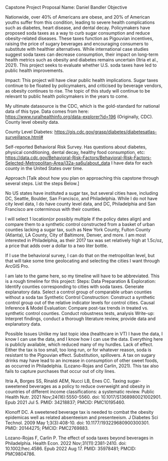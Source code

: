 Capstone Project Proposal
Name: Daniel Bandler
Objective


Nationwide, over 40% of Americans are obese, and 20% of American youths suffer from this condition, leading to severe health complications such as diabetes, heart disease, and dental decay. Policymakers have proposed soda taxes as a way to curb sugar consumption and reduce obesity-related diseases. These taxes function as Pigouvian incentives, raising the price of sugary beverages and encouraging consumers to substitute with healthier alternatives. While international case studies suggest soda taxes can decrease consumption, their impact on long-term health metrics such as obesity and diabetes remains uncertain (Itria et al., 2021). This project seeks to evaluate whether U.S. soda taxes have led to public health improvements.

Impact:
This project will have clear public health implications. Sugar taxes continue to be floated by policymakers, and criticised by beverage vendors, as obesity continues to rise. The topic of this study will continue to be relevant to public health policymakers in the years to come.

My ultimate datasource is the CDC, which is the gold-standard for national data of this type.
Data comes from here: https://www.ruralhealthinfo.org/data-explorer?id=196 (Originally, CDC). County level obesity data.

County Level Diabetes: https://gis.cdc.gov/grasp/diabetes/diabetesatlas-surveillance.html# 

Self-reported Behavioral Risk Survey. Has questions about diabetes, physical conditioning, dental decay, healthy food consumption, etc:
https://data.cdc.gov/Behavioral-Risk-Factors/Behavioral-Risk-Factors-Selected-Metropolitan-Area/j32a-sa6u/about_data
I have data for each county in the United States over time.

Approach
[Talk about how you plan on approaching this capstone through several steps. List the steps
Below.]


No US states have instituted a sugar tax, but several cities have, including DC, Seattle, Boulder, San Francisco, and Philadelphia. While I do not have city level data, I do have county level data, and DC, Philadelphia and San Francisco are coterminous with their counties. 


I will select 1 location(or possibly multiple if the policy dates align) and compare them to a synthetic control constructed from a basket of urban counties lacking a sugar tax, such as New York County, Fulton County (Atlanta), LA County, City of Baltimore, Denver, and more. I am most interested in Philadelphia, as their 2017 tax was set relatively high at 1.5c/oz, a price that adds over a dollar to a two liter bottle.

If I use the behavioral survey, I can do that on the metropolitan level, but that will take some time geolocating and selecting the cities I want through ArcGIS Pro.

I am late to the game here, so my timeline will have to be abbreviated. This is a rough timeline for this project:
Steps:
Data Preparation & Exploration:
Identify counties corresponding to cities with soda taxes. Generate explanatory data.
Select a control group of comparable urban counties without a soda tax
Synthetic Control Construction:
Construct a synthetic control group out of the relative indicator levels for control cities.
Causal Inference & Model Evaluation:
Compare post-tax trends in treated vs. synthetic control counties.
Conduct robustness tests, analysis
Write-up:
Interpret findings, conduct a thorough literature review, provide data and explanatory data.


Possible Issues
Unlike my last topic idea (healthcare in VT) I have the data, I know I can use the data, and I know how I can use the data. Everything here is publicly available, which reduced many of my hurdles.
Lack of effect. Either the tax is too small, too long run, or for whatever reason, soda is resistant to the Pigouvian effect.
Substitution, spillovers. A tax on sugary drinks may have lead to an increase in consumption of other sweet foods, as occurred in Philadelphia. (Lozano-Rojas and Carlin, 2021). This tax also fails to capture purchases that occur out of city lines.

Itria A, Borges SS, Rinaldi AEM, Nucci LB, Enes CC. Taxing sugar-sweetened beverages as a policy to reduce overweight and obesity in countries of different income classifications: a systematic review. Public Health Nutr. 2021 Nov;24(16):5550-5560. doi: 10.1017/S1368980021002901. Epub 2021 Jul 5. PMID: 34218837; PMCID: PMC10195460.

Klonoff DC. A sweetened beverage tax is needed to combat the obesity epidemicas well as related absenteeism and presenteeism. J Diabetes Sci Technol. 2009 May 1;3(3):408-10. doi: 10.1177/193229680900300301. PMID: 20144275; PMCID: PMC2769883.

Lozano-Rojas F, Carlin P. The effect of soda taxes beyond beverages in Philadelphia. Health Econ. 2022 Nov;31(11):2381-2410. doi: 10.1002/hec.4586. Epub 2022 Aug 17. PMID: 35978481; PMCID: PMC9804786.
